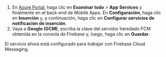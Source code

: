 
1. En [Azure Portal](https://portal.azure.com/), haga clic en **Examinar todo** > **App Services** y finalmente en el back-end de Mobile Apps. En **Configuración**, haga clic en **Inserción** y, a continuación, haga clic en **Configurar servicios de notificación de inserción**.
2. Vaya a **Google (GCM)**, escriba la clave del servidor heredado FCM obtenida en la consola de Firebase y, luego, haga clic en **Guardar**.

El servicio ahora está configurado para trabajar con Firebase Cloud Messaging.

<!-- URLs. -->

<!-- images -->
